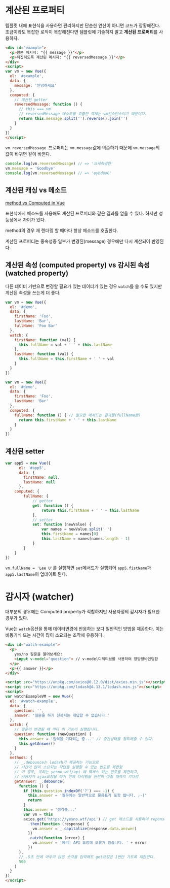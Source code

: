 # 계산된 프로퍼티

템플릿 내에 표현식을 사용하면 편리하지만 단순한 연산이 아니면 코드가 장황해진다. 조금이라도  복잡한 로직이 복잡해진다면 템플릿에 기술하지 말고 **계산된 프로퍼티**를 사용하자.

```html
<div id="example">
  <p>원본 메시지: "{{ message }}"</p>
  <p>뒤집히도록 계산된 메시지: "{{ reversedMessage }}"</p>
</div>
<script>
var vm = new Vue({
  el: '#example',
  data: {
    message: '안녕하세요'
  },
  computed: {
    // 계산된 getter
    reversedMessage: function () {
      // this === vm
      // reversedMessage 메소드를 호출한 객체는 vm인스턴스이기 때문이다.
      return this.message.split('').reverse().join('')
    }
  }
})
</script>
```



`vm.reversedMessage `프로퍼티는 `vm.message`값에 의존하기 때문에 `vm.message`의 값이 바뀌면 같이 바뀐다.

 ```javascript
console.log(vm.reversedMessage) // => '요세하녕안'
vm.message = 'Goodbye'
console.log(vm.reversedMessage) // => 'eybdooG'
 ```



## 계산된 캐싱 vs 메소드

[method vs Computed in Vue](https://stackoverflow.com/questions/44350862/method-vs-computed-in-vue)

표현식에서 메소드를 사용해도 계산된 프로퍼티와 같은 결과를 얻을 수 있다. 하지만 성능상에서 차이가 있다.  

method의 경우 재 렌더링 할 때마다 항상 메소드를 호출한다.

계산된 프로퍼티는 종속성중 일부가 변경된(message) 경우에만 다시 계산되어 반영된다.



## 계산된 속성  (computed property) vs 감시된 속성 (watched property)

 다른 데이터 기반으로 변경할 필요가 있는 데이터가 있는 경우 `watch`를 쓸 수도 있지만 계산된 속성을 쓰는게 더 좋다.

```javascript
var vm = new Vue({
  el: '#demo',
  data: {
    firstName: 'Foo',
    lastName: 'Bar',
    fullName: 'Foo Bar'
  },
  watch: {
    firstName: function (val) {
      this.fullName = val + ' ' + this.lastName
    },
    lastName: function (val) {
      this.fullName = this.firstName + ' ' + val
    }
  }
})

var vm = new Vue({
  el: '#demo',
  data: {
    firstName: 'Foo',
    lastName: 'Bar'
  },
  computed: {
    fullName: function () { // 필요한 메서드는 결과물(fullName뿐)
      return this.firstName + ' ' + this.lastName
    }
  }
})
```



## 계산된 setter

```javascript
var app5 = new Vue({
      el: '#app5',
      data: {
        firstName: null,
        lastName: null
      },
    computed: {
        fullName: {
            // getter
            get: function () {
                return this.firstName + ' ' + this.lastName
            },
            // setter
            set: function (newValue) {
                var names = newValue.split(' ')
                this.firstName = names[0]
                this.lastName = names[names.length - 1]
            }
        }
    }
})
```

`vm.fullName = 'Lee U'`를 실행하면 `set`메서드가 실행되어 `app5.fistName`과 `app5.lastName`이 업데이트 된다. 



# 감시자 (watcher)

대부분의 경우에는 Computed property가 적합하지만 사용자정의 감시자가 필요한 경우가 있다. 

Vue는 `watch`옵션을 통해 데이터변경에 반응하는 보다 일반적인 방법을 제공한다. 이는 비동기식 또는 시간이 많이 소요되는 조작에 유용하다.

```html
<div id="watch-example">
  <p>
    yes/no 질문을 물어보세요:
    <input v-model="question"> // v-model디렉티브를 사용하여 양방향바인딩함
  </p>
  <p>{{ answer }}</p>
</div>

<script src="https://unpkg.com/axios@0.12.0/dist/axios.min.js"></script>
<script src="https://unpkg.com/lodash@4.13.1/lodash.min.js"></script>
<script>
var watchExampleVM = new Vue({
  el: '#watch-example',
  data: {
    question: '',
    answer: '질문을 하기 전까지는 대답할 수 없습니다.'
  },
  watch: {
    // 질문이 변경될 때 마다 이 기능이 실행됩니다.
    question: function (newQuestion) {
      this.answer = '입력을 기다리는 중...' // 중간상태를 정의해줄 수 있다.
      this.getAnswer()
    }
  },
  methods: {
    // _.debounce는 lodash가 제공하는 기능으로
    // 시간이 많이 소요되는 작업을 실행할 수 있는 빈도를 제한함
    // 이 경우, 우리는 yesno.wtf/api 에 액세스 하는 빈도를 제한하고,
    // 사용자가 ajax요청을 하기 전에 타이핑을 완전히 마칠 때까지 기다림
    getAnswer: _.debounce(
      function () {
        if (this.question.indexOf('?') === -1) {
          this.answer = '질문에는 일반적으로 물음표가 포함 됩니다. ;-)'
          return
        }
        this.answer = '생각중...'
        var vm = this
        axios.get('https://yesno.wtf/api') // get 메소드를 사용하여 reponse를 vm.answer에 할당함
          .then(function (response) {
            vm.answer = _.capitalize(response.data.answer)
          })
          .catch(function (error) {
            vm.answer = '에러! API 요청에 오류가 있습니다. ' + error
          })
      },
      // .5초 안에 아무리 많은 숫자를 입력해도 get요청은 1번만 가도록 제한한다.
      500 
    )
  }
})
</script>
```

